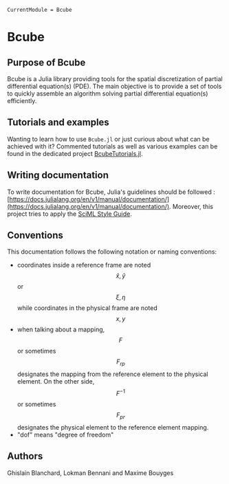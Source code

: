 ```@meta
CurrentModule = Bcube
```

# Bcube

## Purpose of Bcube

Bcube is a Julia library providing tools for the spatial discretization of partial differential equation(s) (PDE). The main objective is to provide a set of tools to quickly assemble an algorithm solving partial differential equation(s) efficiently.

## Tutorials and examples
Wanting to learn how to use `Bcube.jl` or just curious about what can be achieved with it? Commented tutorials as well as various examples can be found in the dedicated project [BcubeTutorials.jl](https://github.com/bcube-project/BcubeTutorials.jl).

## Writing documentation

To write documentation for Bcube, Julia's guidelines should be followed : [https://docs.julialang.org/en/v1/manual/documentation/](https://docs.julialang.org/en/v1/manual/documentation/). Moreover, this project tries to apply the [SciML Style Guide](https://github.com/SciML/SciMLStyle).

## Conventions

This documentation follows the following notation or naming conventions:

- coordinates inside a reference frame are noted $$\hat{x}, \hat{y}$$ or $$\xi, \eta$$ while coordinates in the physical frame are noted $$x,y$$
- when talking about a mapping, $$F$$ or sometimes $$F_{rp}$$ designates the mapping from the reference element to the physical element. On the other side, $$F^{-1}$$ or sometimes $$F_{pr}$$ designates the physical element to the reference element mapping.
- "dof" means "degree of freedom"

## Authors
Ghislain Blanchard, Lokman Bennani and Maxime Bouyges
